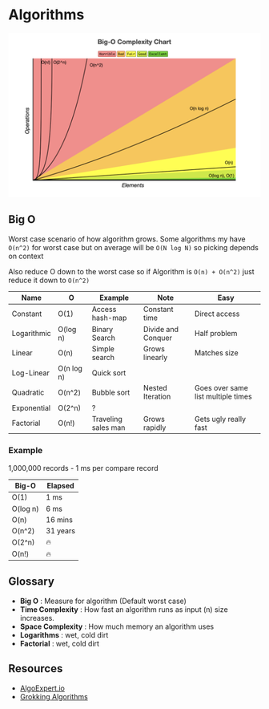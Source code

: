 # Algorithms

![cheatsheet](cheatsheet.png)

## Big O

Worst case scenario of how algorithm grows.
Some algorithms my have `O(n^2)` for worst case
but on average will be `O(N log N)` so picking depends on context

Also reduce O down to the worst case so if Algorithm is `O(n) + O(n^2)` just reduce it down to `O(n^2)`

| Name        | O          | Example             | Note               | Easy                               |
| ----------- | ---------- | ------------------- | ------------------ | ---------------------------------- |
| Constant    | O(1)       | Access hash-map     | Constant time      | Direct access                      |
| Logarithmic | O(log n)   | Binary Search       | Divide and Conquer | Half problem                       |
| Linear      | O(n)       | Simple search       | Grows linearly     | Matches size                       |
| Log-Linear  | O(n log n) | Quick sort          |                    |                                    |
| Quadratic   | O(n^2)     | Bubble sort         | Nested Iteration   | Goes over same list multiple times |
| Exponential | O(2^n)     | ?                   |                    |                                    |
| Factorial   | O(n!)      | Traveling sales man | Grows rapidly      | Gets ugly really fast              |

### Example

1,000,000 records - 1 ms per compare record

| Big-O    | Elapsed  |
| -------- | -------- |
| O(1)     | 1 ms     |
| O(log n) | 6 ms     |
| O(n)     | 16 mins  |
| O(n^2)   | 31 years |
| O(2^n)   | 🔥       |
| O(n!)    | 🔥       |

## Glossary

- **Big O** : Measure for algorithm (Default worst case)
- **Time Complexity** : How fast an algorithm runs as input (n) size increases.
- **Space Complexity** : How much memory an algorithm uses
- **Logarithms** : wet, cold dirt
- **Factorial** : wet, cold dirt

## Resources

- [AlgoExpert.io](https://www.algoexpert.io/data-structures)
- [Grokking Algorithms](https://www.manning.com/books/grokking-algorithms)
